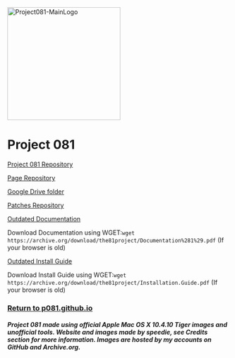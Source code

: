 <img width="256" alt="Project081-MainLogo" src="https://user-images.githubusercontent.com/71722170/143572664-dd5c2017-4ed7-4612-880d-783ab828aa28.png">

# Project 081

[Project 081 Repository](https://github.com/p081/Project081 "Repo")

[Page Repository](https://github.com/p081/p081.github.io "PageRepo")

[Google Drive folder](http://bit.ly/speediearchive "GoogleDriveFolder")

[Patches Repository](https://github.com/p081/hax "Patches")

[Outdated Documentation](https://archive.org/download/the81project/Documentation%281%29.pdf "OldDocumentation")

Download Documentation using WGET:```wget https://archive.org/download/the81project/Documentation%281%29.pdf``` (If your browser is old)

[Outdated Install Guide](https://archive.org/download/the81project/Installation.Guide.pdf "OldInstallGuide")

Download Install Guide using WGET:```wget https://archive.org/download/the81project/Installation.Guide.pdf``` (If your browser is old)
### [Return to p081.github.io](https://p081.github.io "Return")

##### Project 081 made using official Apple Mac OS X 10.4.10 Tiger images and unofficial tools. Website and images made by speedie, see Credits section for more information. Images are hosted by my accounts on GitHub and Archive.org.
